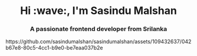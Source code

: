 <h1 align="center">Hi :wave:, I'm Sasindu Malshan</h1>
<h3 align="center">A passionate frontend developer from Srilanka</h3>
https://github.com/sasindumalshan/sasindumalshan/assets/109432637/042b67e8-80c5-4cc1-b9e0-be7eaa037b2e
